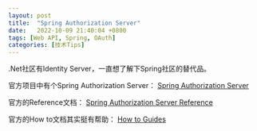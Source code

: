 ```yaml
---
layout: post
title:  "Spring Authorization Server"
date:   2022-10-09 21:40:04 +0800
tags: [Web API, Spring, OAuth]
categories: [技术Tips]
---
```


.Net社区有Identity Server，一直想了解下Spring社区的替代品。

官方项目中有个Spring Authorization Server： 
[Spring Authorization Server](https://spring.io/projects/spring-authorization-server)


官方的Reference文档：
[Spring Authorization Server Reference](https://docs.spring.io/spring-authorization-server/docs/current/reference/html/index.html)


官方的How to文档其实挺有帮助：
[How to Guides](https://docs.spring.io/spring-authorization-server/docs/current/reference/html/how-to.html)

